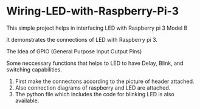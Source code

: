# Wiring-LED-with-Raspberry-Pi-3
This simple project helps in interfacing LED with Raspberry pi 3 Model B
 
It demonstrates the connections of LED with Raspberry pi 3.

The Idea of GPIO (General Purpose Input Output Pins)

Some neccessary functions that helps to LED to have Delay, Blink, and switching capabilities.

1. First make the connectons according to the picture of header attached.
2. Also connection diagrams of raspberry and LED are attached.
3. The python file which includes the code for blinking LED is also available.
